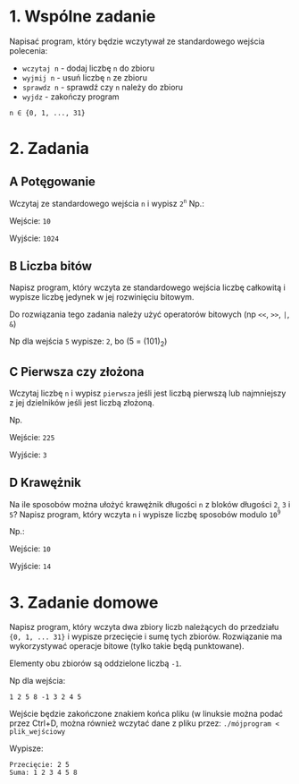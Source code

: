 # 1. Wspólne zadanie

Napisać program, który będzie wczytywał ze standardowego wejścia polecenia:
- `wczytaj n` - dodaj liczbę `n` do zbioru
- `wyjmij n` - usuń liczbę `n` ze zbioru
- `sprawdz n` - sprawdź czy `n` należy do zbioru
- `wyjdz` - zakończy program

`n ∈ {0, 1, ..., 31}`

# 2. Zadania
## A Potęgowanie
Wczytaj ze standardowego wejścia `n` i wypisz `2`<sup>`n`</sup>
Np.:

Wejście: `10`

Wyjście: `1024`


## B Liczba bitów

Napisz program, który wczyta ze standardowego wejścia liczbę całkowitą i wypisze liczbę jedynek w jej rozwinięciu bitowym.

Do rozwiązania tego zadania należy użyć operatorów bitowych (np `<<`, `>>`, `|`, `&`)

Np dla wejścia `5` wypisze: `2`, bo (5 = (101)<sub>2</sub>)

## C Pierwsza czy złożona
Wczytaj liczbę `n` i wypisz `pierwsza` jeśli jest liczbą pierwszą lub najmniejszy z jej dzielników jeśli jest liczbą złożoną.

Np.

Wejście: `225`

Wyjście: `3`

## D Krawężnik
Na ile sposobów można ułożyć krawężnik długości `n` z bloków długości `2`, `3` i `5`?
Napisz program, który wczyta `n` i wypisze liczbę sposobów modulo `10`<sup>`9`</sup>

Np.:

Wejście: `10`

Wyjście: `14`


# 3. Zadanie domowe
Napisz program, który wczyta dwa zbiory liczb należących do przedziału `{0, 1, ... 31}` i wypisze przecięcie i sumę tych zbiorów. Rozwiązanie ma wykorzystywać operacje bitowe (tylko takie będą punktowane).

Elementy obu zbiorów są oddzielone liczbą `-1`.

Np dla wejścia:

`1 2 5 8 -1 3 2 4 5`

Wejście będzie zakończone znakiem końca pliku (w linuksie można podać przez Ctrl+D, można również wczytać dane z pliku przez: `./mójprogram < plik_wejściowy`

Wypisze:
```
Przecięcie: 2 5
Suma: 1 2 3 4 5 8
```
